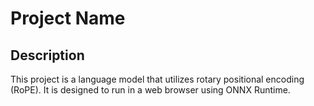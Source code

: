 # Project Name

## Description

This project is a language model that utilizes rotary positional encoding (RoPE). It is designed to run in a web browser using ONNX Runtime.